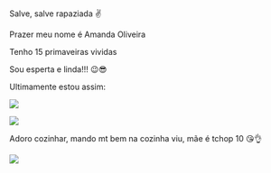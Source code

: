 Salve, salve rapaziada ✌

Prazer meu nome é Amanda Oliveira

Tenho 15 primaveiras vividas 

Sou esperta e linda!!! 😉😎

Ultimamente estou assim:

![](https://th.bing.com/th?id=OIP.jdmpfxqc4Mo5GIyi7aucPAAAAA&w=250&h=250&c=8&rs=1&qlt=90&o=6&pid=3.1&rm=2)

![](https://c.tenor.com/YGN0bKuAHb4AAAAM/mc-poze-puto.gif)




Adoro cozinhar, mando mt bem na cozinha viu, mãe é tchop 10 😘👌

![](https://media1.giphy.com/media/nqtA5obHo3CSelfeKS/giphy.gif)
